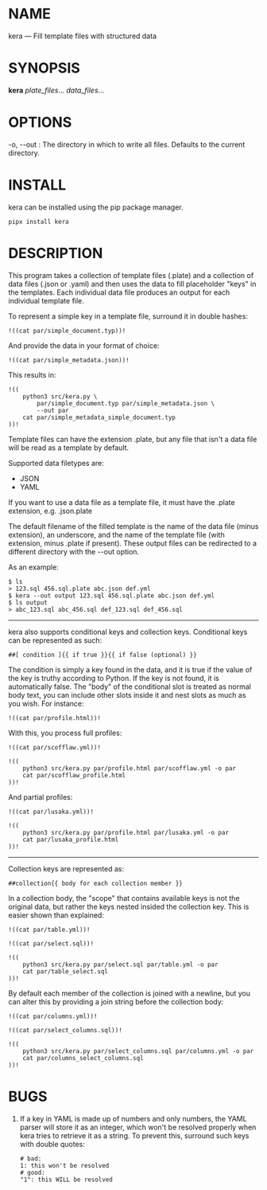 # NAME

kera — Fill template files with structured data

# SYNOPSIS

**kera** *plate_files*... *data_files*...

# OPTIONS

-o, \--out
:   The directory in which to write all files.  Defaults to the current
    directory.

# INSTALL

kera can be installed using the pip package manager.

    pipx install kera

# DESCRIPTION

This program takes a collection of template files (.plate) and a collection of
data files (.json or .yaml) and then uses the data to fill placeholder "keys"
in the templates.  Each individual data file produces an output for each
individual template file.

To represent a simple key in a template file, surround it in double hashes:

```
!((cat par/simple_document.typ))!
```

And provide the data in your format of choice:

```
!((cat par/simple_metadata.json))!
```

This results in:

```
!((
    python3 src/kera.py \
        par/simple_document.typ par/simple_metadata.json \
        --out par
    cat par/simple_metadata_simple_document.typ
))!
```

Template files can have the extension .plate, but any file that isn't a data
file will be read as a template by default.

Supported data filetypes are:

- JSON
- YAML

If you want to use a data file as a template file, it must have the .plate
extension, e.g. .json.plate

The default filename of the filled template is the name of the data file (minus
extension), an underscore, and the name of the template file (with extension,
minus .plate if present).  These output files can be redirected to a different
directory with the \--out option.

As an example:

```
$ ls
> 123.sql 456.sql.plate abc.json def.yml
$ kera --out output 123.sql 456.sql.plate abc.json def.yml
$ ls output
> abc_123.sql abc_456.sql def_123.sql def_456.sql
```

---

kera also supports conditional keys and collection keys.  Conditional keys can
be represented as such:

```
##[ condition ]{{ if true }}{{ if false (optional) }}
```

The condition is simply a key found in the data, and it is true if the value
of the key is truthy according to Python.  If the key is not found, it is
automatically false.  The "body" of the conditional slot is treated as normal
body text, you can include other slots inside it and nest slots as much as you
wish.  For instance:

```
!((cat par/profile.html))!
```

With this, you process full profiles:

```
!((cat par/scofflaw.yml))!
```

```
!((
    python3 src/kera.py par/profile.html par/scofflaw.yml -o par
    cat par/scofflaw_profile.html
))!
```

And partial profiles:

```
!((cat par/lusaka.yml))!
```

```
!((
    python3 src/kera.py par/profile.html par/lusaka.yml -o par
    cat par/lusaka_profile.html
))!
```

---

Collection keys are represented as:

```
##collection{{ body for each collection member }}
```

In a collection body, the "scope" that contains available keys is not the
original data, but rather the keys nested insided the collection key.  This
is easier shown than explained:

```
!((cat par/table.yml))!
```

```
!((cat par/select.sql))!
```

```
!((
    python3 src/kera.py par/select.sql par/table.yml -o par
    cat par/table_select.sql
))!
```

By default each member of the collection is joined with a newline, but you
can alter this by providing a join string before the collection body:

```
!((cat par/columns.yml))!
```

```
!((cat par/select_columns.sql))!
```

```
!((
    python3 src/kera.py par/select_columns.sql par/columns.yml -o par
    cat par/columns_select_columns.sql
))!
```


# BUGS

1.  If a key in YAML is made up of numbers and only numbers, the YAML parser
    will store it as an integer, which won't be resolved properly when kera
    tries to retrieve it as a string.  To prevent this, surround such keys with
    double quotes:

    ```
    # bad:
    1: this won't be resolved
    # good:
    "1": this WILL be resolved
    ```
